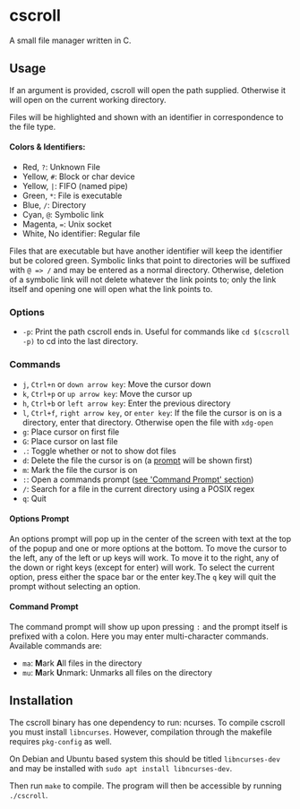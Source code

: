 # cscroll

A small file manager written in C.


## Usage

If an argument is provided, cscroll will open the path supplied. Otherwise it will open on the current working directory.

Files will be highlighted and shown with an identifier in correspondence to the file type.

#### Colors & Identifiers:

* Red, `?`: Unknown File
* Yellow, `#`: Block or char device
* Yellow, `|`: FIFO (named pipe)
* Green, `*`: File is executable
* Blue, `/`: Directory
* Cyan, `@`: Symbolic link
* Magenta, `=`: Unix socket
* White, No identifier: Regular file

Files that are executable but have another identifier will keep the identifier but be colored green. Symbolic links that point to directories will be suffixed with `@ => /` and may be entered as a normal directory. Otherwise, deletion of a symbolic link will not delete whatever the link points to; only the link itself and opening one will open what the link points to.

### Options

* `-p`: Print the path cscroll ends in. Useful for commands like `cd $(cscroll -p)` to cd into the last directory.

### Commands

* `j`, `Ctrl+n` or `down arrow key`: Move the cursor down
* `k`, `Ctrl+p` or `up arrow key`: Move the cursor up
* `h`, `Ctrl+b` or `left arrow key`: Enter the previous directory
* `l`, `Ctrl+f`, `right arrow key`, or `enter key`: If the file the cursor is on is a directory, enter that directory. Otherwise open the file with `xdg-open`
* `g`: Place cursor on first file
* `G`: Place cursor on last file
* `.`: Toggle whether or not to show dot files
* `d`: Delete the file the cursor is on (a [prompt](#options-prompt) will be shown first)
* `m`: Mark the file the cursor is on
* `:`: Open a commands prompt ([see 'Command Prompt' section](#command-prompt))
* `/`: Search for a file in the current directory using a POSIX regex
* `q`: Quit

#### Options Prompt

An options prompt will pop up in the center of the screen with text at the top of the popup and one or more options at the bottom. To move the cursor to the left, any of the left or up keys will work. To move it to the right, any of the down or right keys (except for enter) will work. To select the current option, press either the space bar or the enter key.The `q` key will quit the prompt without selecting an option.

#### Command Prompt

The command prompt will show up upon pressing `:` and the prompt itself is prefixed with a colon. Here you may enter multi-character commands. Available commands are:

* `ma`: **M**ark **A**ll files in the directory
* `mu`: **M**ark **U**nmark: Unmarks all files on the directory

## Installation

The cscroll binary has one dependency to run: ncurses. To compile cscroll you must install `libncurses`. However, compilation through the makefile requires `pkg-config` as well.

On Debian and Ubuntu based system this should be titled `libncurses-dev` and may be installed with `sudo apt install libncurses-dev`.

Then run `make` to compile. The program will then be accessible by running `./cscroll`.

